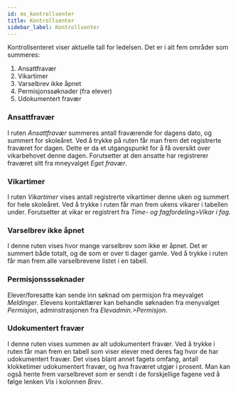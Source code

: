 ```yaml
---
id: ms_kontrollsenter
title: Kontrollsenter
sidebar_label: Kontrollsenter
---
```


Kontrollsenteret viser aktuelle tall for ledelsen. Det er i alt fem områder som summeres:
1. Ansattfravær
2. Vikartimer
3. Varselbrev ikke åpnet 
4. Permisjonssøknader (fra elever)
5. Udokumentert fravær

### Ansattfravær
I ruten _Ansattfravær_ summeres antall fraværende for dagens dato, og summert for skoleåret. Ved å trykke på ruten får man frem det registrerte fraværet for dagen. Dette er da et utgangspunkt for å få oversikt over vikarbehovet denne dagen. Forutsetter at den ansatte har registrerer fraværet sitt fra mneyvalget _Eget fravær_.

### Vikartimer
I ruten _Vikartimer_ vises antall registrerte vikartimer denne uken og summert for hele skoleåret. Ved å trykke i ruten får man frem ukens vikarer i tabellen under. Forutsetter at vikar er registrert fra _Time- og fagfordeling>Vikar i fag_.

### Varselbrev ikke åpnet
I denne ruten vises hvor mange varselbrev som ikke er åpnet. Det er summert både totalt, og de som er over ti dager gamle. Ved å trykke i ruten får man frem alle varselbrevene listet i en tabell.

### Permisjonsssøknader
Elever/foresatte kan sende inn søknad om permisjon fra meyvalget _Meldinger_. Elevens kontaktlærer kan behandle søknaden fra menyvalget _Permisjon_, adminstrasjonen fra _Elevadmin.>Permisjon_.


### Udokumentert fravær
I denne ruten vises summen av alt udokumentert fravær. Ved å trykke i ruten får man frem en tabell som viser elever med deres fag hvor de har udokumentert fravær. Det vises blant annet fagets omfang, antall klokketimer udokumentert fravær, og hva fraværet utgjør i prosent. Man kan også hente frem varselbrevet som er sendt i de forskjellige fagene ved å følge lenken _Vis_ i kolonnen _Brev_.  
